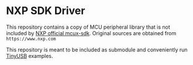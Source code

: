 # NXP SDK Driver

This repository contains a copy of MCU peripheral library that is not included by [NXP official mcux-sdk](https://github.com/NXPmicro/mcux-sdk). Original sources are obtained from `https://www.nxp.com`

This repository is meant to be included as submodule and conveniently run [TinyUSB](https://github.com/hathach/tinyusb) examples.
